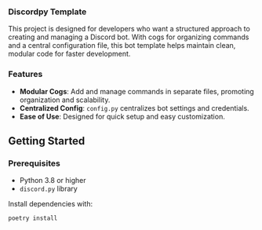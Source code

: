 
### Discordpy Template

This project is designed for developers who want a structured approach to creating and managing a Discord bot. With cogs for organizing commands and a central configuration file, this bot template helps maintain clean, modular code for faster development.

### Features

- **Modular Cogs**: Add and manage commands in separate files, promoting organization and scalability.
- **Centralized Config**: `config.py` centralizes bot settings and credentials.
- **Ease of Use**: Designed for quick setup and easy customization.

## Getting Started

### Prerequisites

- Python 3.8 or higher
- `discord.py` library

Install dependencies with:
```bash
poetry install
```